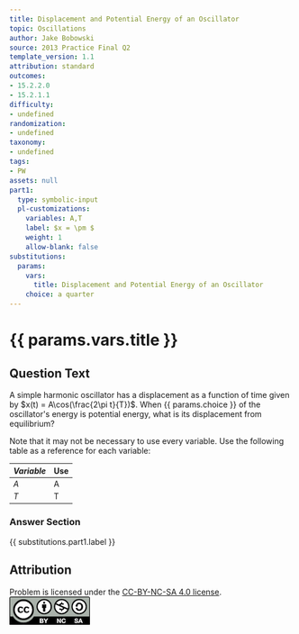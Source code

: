 ```yaml
---
title: Displacement and Potential Energy of an Oscillator
topic: Oscillations
author: Jake Bobowski
source: 2013 Practice Final Q2
template_version: 1.1
attribution: standard
outcomes:
- 15.2.2.0
- 15.2.1.1
difficulty:
- undefined
randomization:
- undefined
taxonomy:
- undefined
tags:
- PW
assets: null
part1:
  type: symbolic-input
  pl-customizations:
    variables: A,T
    label: $x = \pm $
    weight: 1
    allow-blank: false
substitutions:
  params:
    vars:
      title: Displacement and Potential Energy of an Oscillator
    choice: a quarter
---
```

# {{ params.vars.title }}

## Question Text

A simple harmonic oscillator has a displacement as a function of time given by $x(t) = A\cos(\frac{2\pi t}{T})$. When {{ params.choice }} of the oscillator's energy is potential energy, what is its displacement from equilibrium?

Note that it may not be necessary to use every variable. Use the following table as a reference for each variable:

| $Variable$ | Use   |
|----------|-------|
| $A$  | A  |
| $T$  | T  |

### Answer Section

{{ substitutions.part1.label }}

## Attribution

Problem is licensed under the [CC-BY-NC-SA 4.0 license](https://creativecommons.org/licenses/by-nc-sa/4.0/).<br> ![The Creative Commons 4.0 license requiring attribution-BY, non-commercial-NC, and share-alike-SA license.](https://raw.githubusercontent.com/firasm/bits/master/by-nc-sa.png)